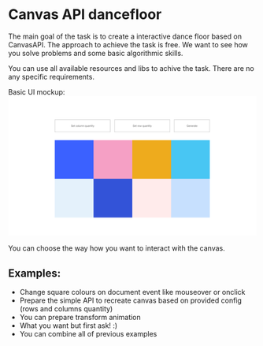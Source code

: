 # Canvas API dancefloor

The main goal of the task is to create a interactive dance floor based on CanvasAPI.
The approach to achieve the task is free. We want to see how you solve problems and some basic algorithmic skills.

You can use all available resources and libs to achive the task. There are no any specific requirements. 

Basic UI mockup: 
![Example](examples/canvas_api_dancefloor.png)

You can choose the way how you want to interact with the canvas. 

## Examples:
  - Change square colours on document event like mouseover or onclick
  - Prepare the simple API to recreate canvas based on provided config (rows and columns quantity) 
  - You can prepare transform animation
  - What you want but first ask! :)
  - You can combine all of previous examples
  
